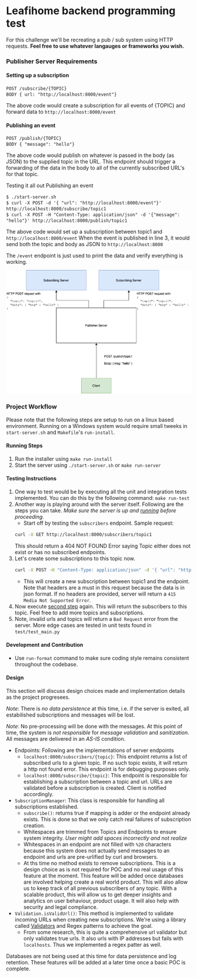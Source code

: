 # Leafihome backend programming test

For this challenge we'll be recreating a pub / sub system using HTTP requests. **Feel free to use whatever langauges or frameworks you wish.**

### Publisher Server Requirements

#### Setting up a subscription
```
POST /subscribe/{TOPIC}
BODY { url: "http://localhost:8000/event"}
```

The above code would create a subscription for all events of {TOPIC} and forward data to `http://localhost:8000/event`

#### Publishing an event
```
POST /publish/{TOPIC}
BODY { "message": "hello"}
```

The above code would publish on whatever is passed in the body (as JSON) to the supplied topic in the URL. This endpoint should trigger a forwarding of the data in the body to all of the currently subscribed URL's for that topic.

Testing it all out Publishing an event
```
$ ./start-server.sh
$ curl -X POST -d '{ "url": "http://localhost:8000/event"}' http://localhost:8000/subscribe/topic1
$ curl -X POST -H "Content-Type: application/json" -d '{"message": "hello"}' http://localhost:8000/publish/topic1
```

The above code would set up a subscription between topic1 and `http://localhost:8000/event`
When the event is published in line 3, it would send both the topic and body as JSON to `http://localhost:8000`

The `/event` endpoint is just used to print the data and verify everything is working.

![alt text](/images/pubsub-diagram.png)


### Project Workflow
Please note that the following steps are setup to run on a linux based environment. Running on a Windows system would require small tweeks in `start-server.sh` and `Makefile`'s `run-install`.

#### Running Steps
1. Run the installer using `make run-install`
1. Start the server using `./start-server.sh` or `make run-server`

#### Testing Instructions
1. One way to test would be by executing all the unit and integration tests implemented. You can do this by the following command: `make run-test`
1. Another way is playing around with the server itself. Following are the steps you can take. *Make sure the server is up and [running](#running-steps) before proceeding*.
    - Start off by testing the `subscribers` endpoint. Sample request:
    ```.zsh
    curl -X GET http://localhost:8000/subscribers/topic1
    ```
    This should return a 404 NOT FOUND Error saying Topic either does not exist or has no subscribed endpoints.
1. Let's create some subscriptions to this topic now.
    ```.zsh
    curl -X POST -H "Content-Type: application/json" -d '{ "url": "http://localhost:8000/event"}' http://localhost:8000/subscribe/topic1
    ```
    - This will create a new subscription between topic1 and the endpoint. Note that headers are a must in this request because the data is in json format. If no headers are provided, server will return a `415 Media Not Supported Error`.
1. Now execute [second step](#testing-instructions) again. This will return the subscribers to this topic. Feel free to add more topics and subscriptions.
1. Note, invalid urls and topics will return a `Bad Request` error from the server. More edge cases are tested in unit tests found in `test/test_main.py`

#### Development and Contribution
- Use `run-format` command to make sure coding style remains consistent throughout the codebase.

#### Design
This section will discuss design choices made and implementation details as the project progresees.

*Note*: There is *no data persistence* at this time, i.e. if the server is exited, all estabilished subscriptions and messages will be lost.

*Note*: No pre-processing will be done with the messages. At this point of time, the system is *not responsible* for *message validation* and *sanitization*. All messages are delivered in an *AS-IS* condition.

- Endpoints: Following are the implementations of server endpoints
    - `localhost:8000/subscribers/{topic}`: This endpoint returns a list of subscribed urls to a given topic. If no such topic exists, it will return a http not found error. This endpoint is for debugging purposes only.
    - `localhost:8000/subscribe/{topic}`: This endpoint is responsible for establishing a subscription between a topic and url. URLs are validated before a subscription is created. Client is notified accordingly.
- `SubscriptionManager`: This class is responsible for handling all subscriptions established.
    - `subscribe()`: returns true if mapping is adder or the endpoint already exists. This is done so that we only catch real failures of subscription creation.
    - Whitespaces are trimmed from Topics and Endpoints to ensure system integrity. _User might add spaces incorrectly and not realize_
    - Whitespaces in an endpoint are not filled with `%20` characters because this system does not actually send messages to an endpoint and urls are pre-urlified by curl and browsers.
    - At ths time no method exists to remove subscriptions. This is a design choice as is not required for POC and no real usage of this feature at the moment. This feature will be added once databases are involved helping create a real world product. This will also allow us to keep track of all previous subscribers of any topic. With a scalable product, this will allow us to get deeper insights and analytics on user behaviour, product usage. It will also help with security and legal compliance.
- `Validation.isValidUrl()`: This method is implemented to validate incoming URLs when creating new subscriptions. We're using a library called [Validators](https://validators.readthedocs.io/en/latest/#) and Regex patterns to achieve the goal.
    - From some research, this is quite a comprehensive url validator but only validates true urls. It also urls with IP addresses but fails with `localhosts`. Thus we implemented a regex patter as well.

Databases are not being used at this time for data persistence and log retention. These features will be added at a later time once a basic POC is complete.
